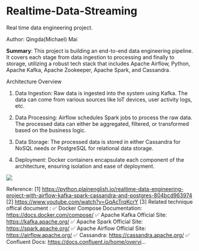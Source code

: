 # Realtime-Data-Streaming
Real time data engineering project.

Author: Qingda(Michael) Mai


**Summary**:  This project is building an end-to-end data engineering pipeline. It covers each stage from data ingestion to processing and finally to storage, utilizing a robust tech stack that includes Apache Airflow, Python, Apache Kafka, Apache Zookeeper, Apache Spark, and Cassandra.

Architecture Overview

1) Data Ingestion: Raw data is ingested into the system using Kafka. The data can come from various sources like IoT devices, user activity logs, etc.

2) Data Processing: Airflow schedules Spark jobs to process the raw data. The processed data can either be aggregated, filtered, or transformed based on the business logic.

3) Data Storage: The processed data is stored in either Cassandra for NoSQL needs or PostgreSQL for relational data storage.

4) Deployment: Docker containers encapsulate each component of the architecture, ensuring isolation and ease of deployment.

![](https://github.com/michaelearncoding/Realtime-Data-Streaming/blob/main/Data%20engineering%20architecture.png?raw=true)

Reference:
[1] https://python.plainenglish.io/realtime-data-engineering-project-with-airflow-kafka-spark-cassandra-and-postgres-804bcd963974
[2] https://www.youtube.com/watch?v=GqAcTrqKcrY
[3] Related technique offical document : 
✅ Docker Compose Documentation: https://docs.docker.com/compose/
✅ Apache Kafka Official Site: https://kafka.apache.org/
✅ Apache Spark Official Site: https://spark.apache.org/
✅ Apache Airflow Official Site: https://airflow.apache.org/
✅ Cassandra: https://cassandra.apache.org/
✅ Confluent Docs: https://docs.confluent.io/home/overvi...

